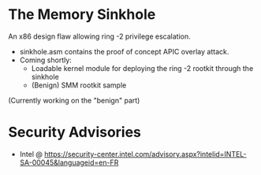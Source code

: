 # The Memory Sinkhole
An x86 design flaw allowing ring -2 privilege escalation.

* sinkhole.asm contains the proof of concept APIC overlay attack.
* Coming shortly:
  * Loadable kernel module for deploying the ring -2 rootkit through the sinkhole
  * (Benign) SMM rootkit sample

(Currently working on the "benign" part)

# Security Advisories
* Intel @ https://security-center.intel.com/advisory.aspx?intelid=INTEL-SA-00045&languageid=en-FR
